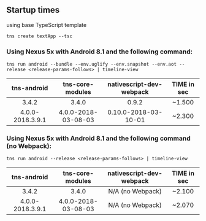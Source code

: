 
## Startup times

using base TypeScript template
```
tns create textApp --tsc
```

### Using Nexus 5x with Android 8.1 and the following command:
```
tns run android --bundle --env.uglify --env.snapshot --env.aot --release <release-params-follows> | timeline-view
```

| tns-android      | tns-core-modules   | nativescript-dev-webpack  | TIME  in sec  |
| :---------------:|:------------------:|:-------------------------:|:-------------:|
| 3.4.2            | 3.4.0              | 0.9.2                     | ~1.500        |
| 4.0.0-2018.3.9.1 | 4.0.0-2018-03-08-03| 0.10.0-2018-03-10-01      | ~2.300        |


### Using Nexus 5x with Android 8.1 and the following command (no Webpack):
```
tns run android --release <release-params-follows> | timeline-view
```
| tns-android      | tns-core-modules   | nativescript-dev-webpack  | TIME  in sec  |
| :---------------:|:------------------:|:-------------------------:|:-------------:|
| 3.4.2            | 3.4.0              | N/A (no Webpack)          | ~2.100        |
| 4.0.0-2018.3.9.1 | 4.0.0-2018-03-08-03| N/A (no Webpack)          | ~2.070        |
